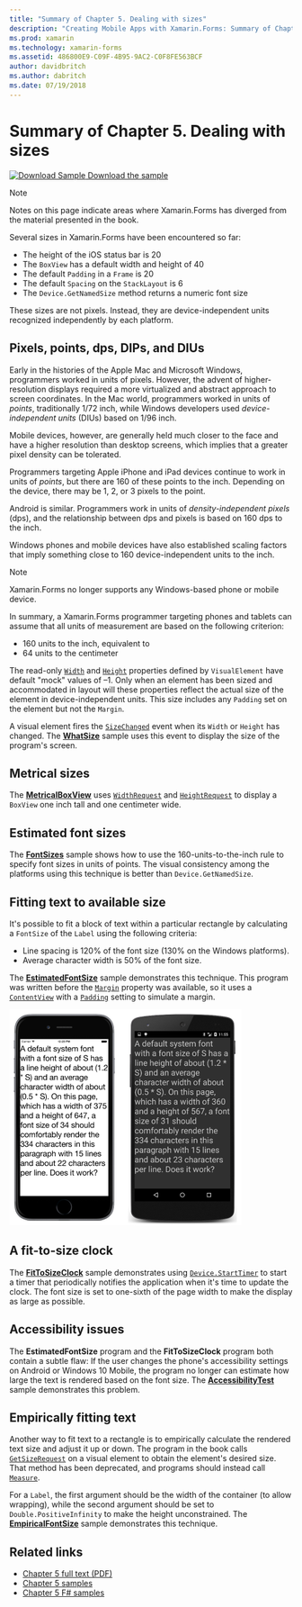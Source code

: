 ```yaml
---
title: "Summary of Chapter 5. Dealing with sizes"
description: "Creating Mobile Apps with Xamarin.Forms: Summary of Chapter 5. Dealing with sizes"
ms.prod: xamarin
ms.technology: xamarin-forms
ms.assetid: 486800E9-C09F-4B95-9AC2-C0F8FE563BCF
author: davidbritch
ms.author: dabritch
ms.date: 07/19/2018
---
```


# Summary of Chapter 5. Dealing with sizes

[![Download Sample](~/media/shared/download.png) Download the sample](https://github.com/xamarin/xamarin-forms-book-samples/tree/master/Chapter05)

> [!NOTE]
> Notes on this page indicate areas where Xamarin.Forms has diverged from the material presented in the book.

Several sizes in Xamarin.Forms have been encountered so far:

- The height of the iOS status bar is 20
- The `BoxView` has a default width and height of 40
- The default `Padding` in a `Frame` is 20
- The default `Spacing` on the `StackLayout` is 6
- The `Device.GetNamedSize` method returns a numeric font size

These sizes are not pixels. Instead, they are device-independent units recognized independently by each platform.

## Pixels, points, dps, DIPs, and DIUs

Early in the histories of the Apple Mac and Microsoft Windows, programmers worked in units of pixels. However, the advent of higher-resolution displays required a more virtualized and abstract approach to screen coordinates. In the Mac world, programmers worked in units of *points*, traditionally 1/72 inch, while Windows developers used *device-independent units* (DIUs) based on 1/96 inch.

Mobile devices, however, are generally held much closer to the face and have a higher resolution than desktop screens, which implies that a greater pixel density can be tolerated.

Programmers targeting Apple iPhone and iPad devices continue to work in units of *points*, but there are 160 of these points to the inch. Depending on the device, there may be 1, 2, or 3 pixels to the point.

Android is similar. Programmers work in units of *density-independent pixels* (dps), and the relationship between dps and pixels is based on 160 dps to the inch.

Windows phones and mobile devices have also established scaling factors that imply something close to 160 device-independent units to the inch.

> [!NOTE]
> Xamarin.Forms no longer supports any Windows-based phone or mobile device.

In summary, a Xamarin.Forms programmer targeting phones and tablets can assume that all units of measurement are based on the following criterion:

- 160 units to the inch, equivalent to
- 64 units to the centimeter

The read-only [`Width`](xref:Xamarin.Forms.VisualElement.Width) and [`Height`](xref:Xamarin.Forms.VisualElement.Height) properties defined by `VisualElement` have default "mock" values of &ndash;1. Only when an element has been sized and accommodated in layout will these properties reflect the actual size of the element in device-independent units. This size includes any `Padding` set on the element but not the `Margin`.

A visual element fires the [`SizeChanged`](xref:Xamarin.Forms.VisualElement.SizeChanged) event when its `Width` or `Height` has changed. The [**WhatSize**](https://github.com/xamarin/xamarin-forms-book-samples/tree/master/Chapter05/WhatSize) sample uses this event to display the size of the program's screen.

## Metrical sizes

The [**MetricalBoxView**](https://github.com/xamarin/xamarin-forms-book-samples/tree/master/Chapter05/MetricalBoxView) uses [`WidthRequest`](xref:Xamarin.Forms.VisualElement.WidthRequest) and [`HeightRequest`](xref:Xamarin.Forms.VisualElement.HeightRequest) to display a `BoxView` one inch tall and one centimeter wide.

## Estimated font sizes

The [**FontSizes**](https://github.com/xamarin/xamarin-forms-book-samples/tree/master/Chapter05/FontSizes) sample shows how to use the 160-units-to-the-inch rule to specify font sizes in units of points. The visual consistency among the platforms using this technique is better than `Device.GetNamedSize`.

## Fitting text to available size

It's possible to fit a block of text within a particular rectangle by calculating a `FontSize` of the `Label` using the following criteria:

- Line spacing is 120% of the font size (130% on the Windows platforms).
- Average character width is 50% of the font size.

The [**EstimatedFontSize**](https://github.com/xamarin/xamarin-forms-book-samples/tree/master/Chapter05/EstimatedFontSize) sample demonstrates this technique. This program was written before the [`Margin`](xref:Xamarin.Forms.View.Margin) property was available, so it uses a [`ContentView`](xref:Xamarin.Forms.ContentView) with a [`Padding`](xref:Xamarin.Forms.Layout.Padding) setting to simulate a margin.

[![Triple screenshot of estimated font size](images/ch05fg07-small.png "Text Fit to Available Size")](images/ch05fg07-large.png#lightbox "Text Fit to Available Size")

## A fit-to-size clock

The [**FitToSizeClock**](https://github.com/xamarin/xamarin-forms-book-samples/tree/master/Chapter05/FitToSizeClock) sample demonstrates using  [`Device.StartTimer`](xref:Xamarin.Forms.Device.StartTimer(System.TimeSpan,System.Func{System.Boolean})) to start a timer that periodically notifies the application when it's time to update the clock. The font size is set to one-sixth of the page width to make the display as large as possible.

## Accessibility issues

The **EstimatedFontSize** program and the **FitToSizeClock** program both contain a subtle flaw: If the user changes the phone's accessibility settings on Android or Windows 10 Mobile, the program no longer can estimate how large the text is rendered based on the font size. The [**AccessibilityTest**](https://github.com/xamarin/xamarin-forms-book-samples/tree/master/Chapter05/AccessibilityTest) sample demonstrates this problem.

## Empirically fitting text

Another way to fit text to a rectangle is to empirically calculate the rendered text size and adjust it up or down. The program in the book calls [`GetSizeRequest`](xref:Xamarin.Forms.VisualElement.GetSizeRequest(System.Double,System.Double)) on a visual element to obtain the element's desired size. That method has been deprecated, and programs should instead call [`Measure`](xref:Xamarin.Forms.VisualElement.Measure(System.Double,System.Double,Xamarin.Forms.MeasureFlags)).

For a `Label`, the first argument should be the width of the container (to allow wrapping), while the second argument should be set to `Double.PositiveInfinity` to make the height unconstrained. The [**EmpiricalFontSize**](https://github.com/xamarin/xamarin-forms-book-samples/tree/master/Chapter05/EmpiricalFontSize) sample demonstrates this technique.



## Related links

- [Chapter 5 full text (PDF)](https://download.xamarin.com/developer/xamarin-forms-book/XamarinFormsBook-Ch05-Apr2016.pdf)
- [Chapter 5 samples](https://github.com/xamarin/xamarin-forms-book-samples/tree/master/Chapter05)
- [Chapter 5 F# samples](https://github.com/xamarin/xamarin-forms-book-samples/tree/master/Chapter05/FS)
